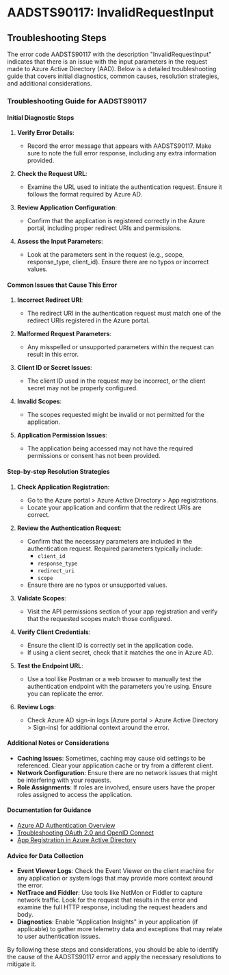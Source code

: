 # AADSTS90117: InvalidRequestInput


## Troubleshooting Steps
The error code AADSTS90117 with the description "InvalidRequestInput" indicates that there is an issue with the input parameters in the request made to Azure Active Directory (AAD). Below is a detailed troubleshooting guide that covers initial diagnostics, common causes, resolution strategies, and additional considerations.

### Troubleshooting Guide for AADSTS90117

#### Initial Diagnostic Steps
1. **Verify Error Details**:
   - Record the error message that appears with AADSTS90117. Make sure to note the full error response, including any extra information provided.
   
2. **Check the Request URL**:
   - Examine the URL used to initiate the authentication request. Ensure it follows the format required by Azure AD.
   
3. **Review Application Configuration**:
   - Confirm that the application is registered correctly in the Azure portal, including proper redirect URIs and permissions.

4. **Assess the Input Parameters**:
   - Look at the parameters sent in the request (e.g., scope, response_type, client_id). Ensure there are no typos or incorrect values.

#### Common Issues that Cause This Error
1. **Incorrect Redirect URI**:
   - The redirect URI in the authentication request must match one of the redirect URIs registered in the Azure portal.

2. **Malformed Request Parameters**:
   - Any misspelled or unsupported parameters within the request can result in this error.

3. **Client ID or Secret Issues**:
   - The client ID used in the request may be incorrect, or the client secret may not be properly configured.

4. **Invalid Scopes**:
   - The scopes requested might be invalid or not permitted for the application.

5. **Application Permission Issues**:
   - The application being accessed may not have the required permissions or consent has not been provided.

#### Step-by-step Resolution Strategies
1. **Check Application Registration**:
   - Go to the Azure portal > Azure Active Directory > App registrations.
   - Locate your application and confirm that the redirect URIs are correct.

2. **Review the Authentication Request**:
   - Confirm that the necessary parameters are included in the authentication request. Required parameters typically include:
     - `client_id`
     - `response_type`
     - `redirect_uri`
     - `scope`
   - Ensure there are no typos or unsupported values.

3. **Validate Scopes**:
   - Visit the API permissions section of your app registration and verify that the requested scopes match those configured.

4. **Verify Client Credentials**:
   - Ensure the client ID is correctly set in the application code.
   - If using a client secret, check that it matches the one in Azure AD.

5. **Test the Endpoint URL**:
   - Use a tool like Postman or a web browser to manually test the authentication endpoint with the parameters you're using. Ensure you can replicate the error.

6. **Review Logs**:
   - Check Azure AD sign-in logs (Azure portal > Azure Active Directory > Sign-ins) for additional context around the error.

#### Additional Notes or Considerations
- **Caching Issues**: Sometimes, caching may cause old settings to be referenced. Clear your application cache or try from a different client.
- **Network Configuration**: Ensure there are no network issues that might be interfering with your requests.
- **Role Assignments**: If roles are involved, ensure users have the proper roles assigned to access the application.

#### Documentation for Guidance
- [Azure AD Authentication Overview](https://learn.microsoft.com/en-us/azure/active-directory/develop/authentication-scenarios)
- [Troubleshooting OAuth 2.0 and OpenID Connect](https://learn.microsoft.com/en-us/azure/active-directory/develop/troubleshoot-oauth)
- [App Registration in Azure Active Directory](https://learn.microsoft.com/en-us/azure/active-directory/develop/quickstart-register-app)

#### Advice for Data Collection
- **Event Viewer Logs**: Check the Event Viewer on the client machine for any application or system logs that may provide more context around the error.
- **NetTrace and Fiddler**: Use tools like NetMon or Fiddler to capture network traffic. Look for the request that results in the error and examine the full HTTP response, including the request headers and body.
- **Diagnostics**: Enable "Application Insights" in your application (if applicable) to gather more telemetry data and exceptions that may relate to user authentication issues.

By following these steps and considerations, you should be able to identify the cause of the AADSTS90117 error and apply the necessary resolutions to mitigate it.